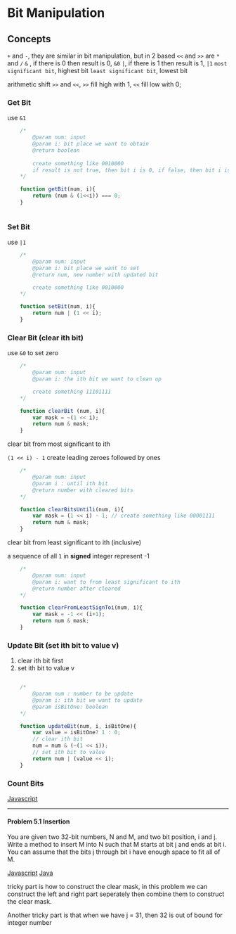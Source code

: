 # Bit Manipulation 

## Concepts

`+` and `-`, they are similar in bit manipulation, but in 2 based 
`<<` and `>>` are `*` and `/`
`&` , if there is 0 then result is 0, `&0`
`|`, if there is 1 then result is 1, `|1`
`most significant bit`, highest bit 
`least significant bit`, lowest bit 

arithmetic shift `>>` and `<<`, `>>` fill high with 1, `<<` fill low with 0; 

### Get Bit 

use `&1`
```javascript 
    /*
        @param num: input
        @param i: bit place we want to obtain 
        @return boolean
        
        create something like 0010000
        if result is not true, then bit i is 0, if false, then bit i is 1 
    */

    function getBit(num, i){
        return (num & (1<<i)) === 0;
    }
    
```

### Set Bit

use `|1`

```javascript 
    /*
        @param num: input
        @param i: bit place we want to set 
        @return num, new number with updated bit 

        create something like 0010000
    */

    function setBit(num, i){
        return num | (1 << i);
    }
```

### Clear Bit (clear ith bit)

use `&0` to set zero 

```javascript 
    /*
        @param num: input
        @param i: the ith bit we want to clean up 

        create something 11101111
    */

    function clearBit (num, i){
        var mask = ~(1 << i);
        return num & mask;
    }
```

clear bit from most significant to ith 

`(1 << i) - 1` create leading zeroes followed by ones 

```javascript 
    /*
        @param num: input
        @param i : until ith bit 
        @return number with cleared bits 
    */

    function clearBitsUntili(num, i){
        var mask = (1 << i) - 1; // create something like 00001111
        return num & mask;
    }
```

clear bit from least significant to ith (inclusive)

a sequence of all `1` in **signed** integer represent -1

```javascript 
    /*
        @param num: input
        @param i: want to from least significant to ith 
        @return number after cleared 
    */

    function clearFromLeastSignToi(num, i){
        var mask = -1 << (i+1);
        return num & mask;
    }
```

### Update Bit (set ith bit to value v)

1. clear ith bit first 
2. set ith bit to value v

```javascript 

    /*
        @param num : number to be update 
        @param i: ith bit we want to update 
        @param isBitOne: boolean 
    */

    function updateBit(num, i, isBitOne){
        var value = isBitOne? 1 : 0;
        // clear ith bit 
        num = num & (~(1 << i)); 
        // set ith bit to value 
        return num | (value << i);
    }

```


### Count Bits
[Javascript](../DynamicProgramming/countingbits.js) 

---

#### Problem 5.1 Insertion 

You are given two 32-bit numbers, N and M, and two bit position, i and j. Write a method to insert M into N such that M starts at bit j and ends at bit i. You can assume that the bits j through bit i have enough space to fit all of M. 

[Javascript](../CC/BitManipulation/insertion.js) 
[Java]()

tricky part is how to construct the clear mask, in this problem we can construct the left and right part seperately then combine them to construct the clear mask. 

Another tricky part is that when we have j = 31, then 32 is out of bound for integer number 



